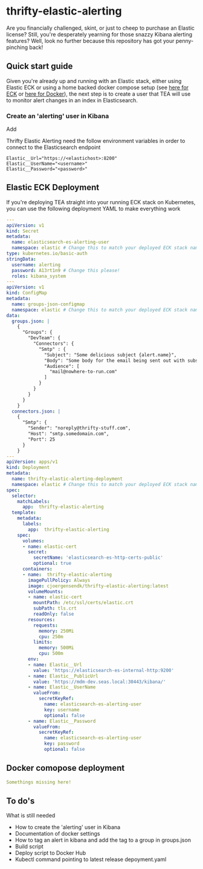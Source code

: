 # thrifty-elastic-alerting
Are you financially challenged, skint, or just to cheep to purchase an Elastic license? Still, you're desperately yearning for those snazzy Kibana alerting features? Well, look no further because this repository has got your penny-pinching back!

## Quick start guide

Given you're already up and running with an Elastic stack, either using Elastic ECK or using a home backed docker compose setup (see [here for ECK](#ECK) or [here for Docker](#Docker)), the next step is to create a user that TEA will use to monitor alert changes in an index in Elasticsearch.

### Create an 'alerting' user in Kibana

Add 


Thrifty Elastic Alerting need the follow environment variables in order to connect to the Elasticsearch endpoint

```
Elastic__Url="https://<elastichost>:8200"
Elastic__UserName="<username>"
Elastic__Password="<password>"
```

## Elastic ECK Deployment
<a id="ECK"></a>
If you're deploying TEA straight into your running ECK stack on Kubernetes, you can use the following deployment YAML to make everything work

``` yaml
---
apiVersion: v1
kind: Secret
metadata:
  name: elasticsearch-es-alerting-user
  namespace: elastic # Change this to match your deployed ECK stack namespace
type: kubernetes.io/basic-auth
stringData:
  username: alerting
  password: A13rt1n9 # Change this please!
  roles: kibana_system
---
apiVersion: v1
kind: ConfigMap
metadata:
  name: groups-json-configmap
  namespace: elastic # Change this to match your deployed ECK stack namespace
data:
  groups.json: |
    {
      "Groups": {
        "DevTeam": {
          "Connectors": {
            "Smtp" : {
              "Subject": "Some delicious subject {alert.name}",
              "Body": "Some body for the email being sent out with substitutions like this one {alert.ExecutionStatus.Status}",
              "Audience": [
                "mail@nowhere-to-run.com"
              ]
            }
          }
        }
      }
    }
  connectors.json: |
    {
      "Smtp": {
        "Sender": "noreply@thrifty-stuff.com",
        "Host": "smtp.somedomain.com",
        "Port": 25
      }
    }
---
apiVersion: apps/v1
kind: Deployment
metadata:
  name: thrifty-elastic-alerting-deployment
  namespace: elastic # Change this to match your deployed ECK stack namespace
spec:
  selector:
    matchLabels:
      app:  thrifty-elastic-alerting
  template:
    metadata:
      labels:
        app:  thrifty-elastic-alerting
    spec:
      volumes:
      - name: elastic-cert
        secret:
          secretName: 'elasticsearch-es-http-certs-public'
          optional: true
      containers:
      - name:  thrifty-elastic-alerting
        imagePullPolicy: Always
        image: cjoergensendk/thrifty-elastic-alerting:latest
        volumeMounts:
        - name: elastic-cert
          mountPath: /etc/ssl/certs/elastic.crt
          subPath: tls.crt
          readOnly: false
        resources:
          requests:
            memory: 250Mi
            cpu: 250m
          limits:
            memory: 500Mi
            cpu: 500m 
        env:
        - name: Elastic__Url
          value: 'https://elasticsearch-es-internal-http:9200'
        - name: Elastic__PublicUrl
          value: 'https://mdm-dev.seas.local:30443/kibana/'
        - name: Elastic__UserName
          valueFrom:
            secretKeyRef:
              name: elasticsearch-es-alerting-user
              key: username
              optional: false
        - name: Elastic__Password
          valueFrom:
            secretKeyRef:
              name: elasticsearch-es-alerting-user
              key: password
              optional: false
```

## Docker comopose deployment
<a id="Docker"></a>
``` yaml
Somethings missing here!
```

## To do's
What is still needed
 * How to create the 'alerting' user in Kibana
 * Documentation of docker settings
 * How to tag an alert in kibana and add the tag to a group in groups.json
 * Build script
 * Deploy script to Docker Hub
 * Kubectl command pointing to latest release depoyment.yaml


